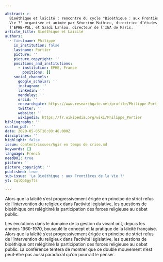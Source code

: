 ```yaml
---

abstract: >-
  Bioéthique et laïcité : rencontre du cycle "Bioéthique : aux Frontières de la
  Vie ?" organisée et animée par Séverine Mathieu, directrice d’études à
  l’EPHE-PSL, et Saadi Lahlou, directeur de l’IEA de Paris.
article_title: Bioéthique et Laïcité
authors:
  - firstname: Philippe
    is_institution: false
    lastname: Portier
    picture: ''
    picture_copyright: ''
    positions_and_institutions:
      - institution: EPHE, France
        positions: []
    social_channels:
      google_scholar: ''
      instagram: ''
      linkedin: ''
      mendeley: ''
      orcid: ''
      researchgate: https://www.researchgate.net/profile/Philippe-Portier
      twitter: ''
      website: ''
      wikipedia: https://fr.wikipedia.org/wiki/Philippe_Portier
bibliography: ''
custom_pdf: ''
date: 2020-05-05T16:00:48.000Z
disciplines: ''
highlight: false
issue: content/issues/Agir en temps de crise.md
keywords: []
language: French
needDOI: true
picture: ''
picture_copyright: ''
published: true
sub-issue: 'La Bioéthique : aux Frontières de la Vie ?'
yt: IqlQp5gyfts

---
```








Alors que la laïcité s’est progressivement érigée en principe de strict refus de l’intervention du religieux dans l’activité législative, les questions de bioéthique ont relégitimé la participation des forces religieuse au débat public.

Les évolutions dans le domaine de la gestion du vivant ont, depuis les années 1960-1970, bousculé le concept et la pratique de la laïcité française. Alors que la laïcité s’est progressivement érigée en principe de strict refus de l’intervention du religieux dans l’activité législative, les questions de bioéthique ont relégitimé la participation des forces religieuse au débat public. La conférence tentera de montrer que ce double mouvement n’est peut-être pas aussi paradoxal qu’on pourrait le penser.

<Youtube yt="IqlQp5gyfts" caption ="Bioéthique et laïcité"></Youtube>